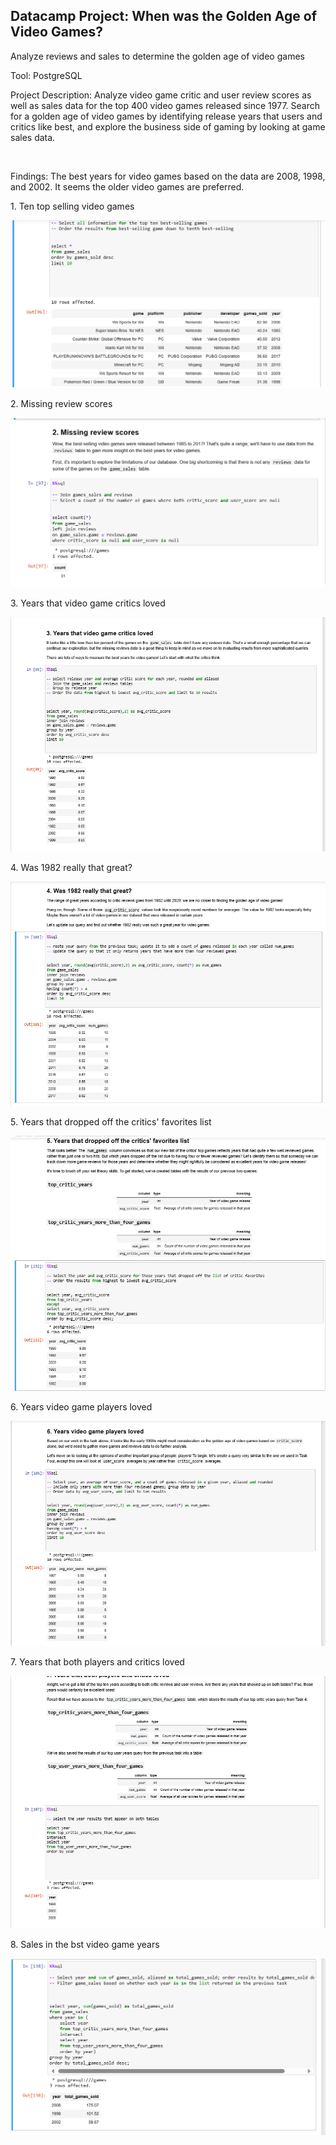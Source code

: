 ## Datacamp Project:  When was the Golden Age of Video Games?

Analyze reviews and sales to determine the golden age of video games

Tool:  PostgreSQL

<p>Project Description:
Analyze video game critic and user review scores as well as sales data for the top 400 video games released since 1977.  Search for a golden age of video games by identifying release years that users and critics like best, and explore the business side of gaming by looking at game sales data.</p> <br>

<p>Findings:  The best years for video games based on the data are 2008, 1998, and 2002.  It seems the older video games are preferred.</p>

<p>1. Ten top selling video games</p>

![Q1](https://github.com/Sarah269/glowing-dollop/blob/main/Video%20Games/VideoGame_Q1.png)

<p>2. Missing review scores</p>

![Q2](https://github.com/Sarah269/glowing-dollop/blob/main/Video%20Games/VideoGame_Q2.png)

<p>3. Years that video game critics loved</p>

![Q3](https://github.com/Sarah269/glowing-dollop/blob/main/Video%20Games/VideoGame_Q3.png)

<p>4. Was 1982 really that great?</p>

![Q4](https://github.com/Sarah269/glowing-dollop/blob/main/Video%20Games/VideoGame_Q4.png)

<p>5. Years that dropped off the critics' favorites list</p>

![Q5](https://github.com/Sarah269/glowing-dollop/blob/main/Video%20Games/VideoGame_Q5.png)

<p>6. Years video game players loved</p>

![Q6](https://github.com/Sarah269/glowing-dollop/blob/main/Video%20Games/VideoGame_Q6.png)

<p>7. Years that both players and critics loved</p>

![Q7](https://github.com/Sarah269/glowing-dollop/blob/main/Video%20Games/VideoGame_Q7.png)

<p>8. Sales in the bst video game years</p>

![Q8](https://github.com/Sarah269/glowing-dollop/blob/main/Video%20Games/VideoGame_Q8.png)






